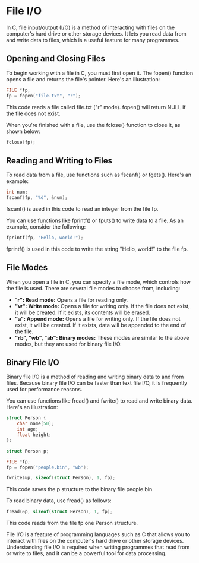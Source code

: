 # File I/O

In C, file input/output (I/O) is a method of interacting with files on the computer's hard drive or other storage devices. It lets you read data from and write data to files, which is a useful feature for many programmes.


## Opening and Closing Files

To begin working with a file in C, you must first open it. The fopen() function opens a file and returns the file's pointer. Here's an illustration:


```c
FILE *fp;
fp = fopen("file.txt", "r");
```


This code reads a file called file.txt ("r" mode). fopen() will return NULL if the file does not exist.

When you're finished with a file, use the fclose() function to close it, as shown below:


```c
fclose(fp);
```



## Reading and Writing to Files

To read data from a file, use functions such as fscanf() or fgets(). Here's an example:


```c
int num;
fscanf(fp, "%d", &num);
```


fscanf() is used in this code to read an integer from the file fp.

You can use functions like fprintf() or fputs() to write data to a file. As an example, consider the following:


```c
fprintf(fp, "Hello, world!");
```


fprintf() is used in this code to write the string "Hello, world!" to the file fp.


## File Modes

When you open a file in C, you can specify a file mode, which controls how the file is used. There are several file modes to choose from, including:



* "**r": Read mode:** Opens a file for reading only.
* **"w": Write mode:** Opens a file for writing only. If the file does not exist, it will be created. If it exists, its contents will be erased.
* **"a": Append mode:** Opens a file for writing only. If the file does not exist, it will be created. If it exists, data will be appended to the end of the file.
* **"rb", "wb", "ab": Binary modes:** These modes are similar to the above modes, but they are used for binary file I/O.


## Binary File I/O

Binary file I/O is a method of reading and writing binary data to and from files. Because binary file I/O can be faster than text file I/O, it is frequently used for performance reasons.

You can use functions like fread() and fwrite() to read and write binary data. Here's an illustration:


```c
struct Person {
    char name[50];
    int age;
    float height;
};

struct Person p;

FILE *fp;
fp = fopen("people.bin", "wb");

fwrite(&p, sizeof(struct Person), 1, fp);
```


This code saves the p structure to the binary file people.bin.

To read binary data, use fread() as follows:


```c
fread(&p, sizeof(struct Person), 1, fp);
```


This code reads from the file fp one Person structure.

File I/O is a feature of programming languages such as C that allows you to interact with files on the computer's hard drive or other storage devices. Understanding file I/O is required when writing programmes that read from or write to files, and it can be a powerful tool for data processing.

